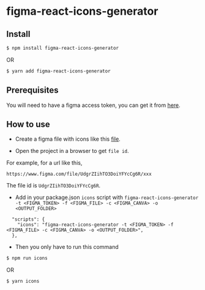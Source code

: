 # figma-react-icons-generator

## Install
```bash
$ npm install figma-react-icons-generator
```
OR
```bash
$ yarn add figma-react-icons-generator
```

## Prerequisites
You will need to have a figma access token, you can get it from [here](https://www.figma.com/developers/api#authentication).


## How to use

- Create a figma file with icons like this [file](https://www.figma.com/file/B1v7c2kZ8EnvF3tLlxmT69/how-to-delivery-svg-from-figma-to-react?node-id=0%3A1).

- Open the project in a browser to get `file id`.

For example, for a url like this,
```
https://www.figma.com/file/UdgrZIihTO3DoiYFYcCg6R/xxx
```

The file id is `UdgrZIihTO3DoiYFYcCg6R`.

- Add in your package.json `icons` script with `figma-react-icons-generator -t <FIGMA_TOKEN> -f <FIGMA_FILE> -c <FIGMA_CANVA> -o <OUTPUT_FOLDER>`

```
  "scripts": {
    "icons": "figma-react-icons-generator -t <FIGMA_TOKEN> -f <FIGMA_FILE> -c <FIGMA_CANVA> -o <OUTPUT_FOLDER>",
  },
```

- Then you only have to run this command

```bash
$ npm run icons
```
OR
```bash
$ yarn icons
```